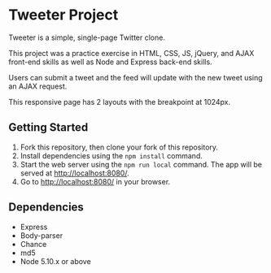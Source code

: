 # Tweeter Project

Tweeter is a simple, single-page Twitter clone.

This project was a practice exercise in HTML, CSS, JS, jQuery, and AJAX front-end skills as well as Node and Express back-end skills.

Users can submit a tweet and the feed will update with the new tweet using an AJAX request.

This responsive page has 2 layouts with the breakpoint at 1024px.

## Getting Started

1. Fork this repository, then clone your fork of this repository.
2. Install dependencies using the `npm install` command.
3. Start the web server using the `npm run local` command. The app will be served at <http://localhost:8080/>.
4. Go to <http://localhost:8080/> in your browser.

## Dependencies

- Express
- Body-parser
- Chance
- md5
- Node 5.10.x or above
